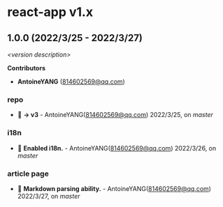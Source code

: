 # react-app v1.x

## 1.0.0 (2022/3/25 - 2022/3/27)

_\<version description\>_

**Contributors**

- **AntoineYANG** (814602569@qq.com)

### repo

+ 🧬 **-> v3** - AntoineYANG(814602569@qq.com) 2022/3/25, on _master_


### i18n

+ 🌱 **Enabled i18n.** - AntoineYANG(814602569@qq.com) 2022/3/26, on _master_


### article page

+ 🌱 **Markdown parsing ability.** - AntoineYANG(814602569@qq.com) 2022/3/27, on _master_


